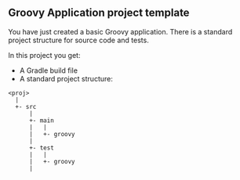 Groovy Application project template
------------------------------------

You have just created a basic Groovy application. There is a standard project
structure for source code and tests.

In this project you get:

* A Gradle build file
* A standard project structure:

```
<proj>
  |
  +- src
      |
      +- main
      |   |
      |   +- groovy
      |
      +- test
      |   |
      |   +- groovy
      |
```
